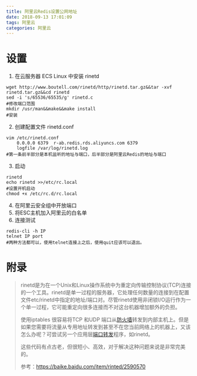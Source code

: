 ```yaml
---
title: 阿里云Redis设置公网地址
date: 2018-09-13 17:01:09
tags: 阿里云
categories: 阿里云
---
```


# 设置

1. 在云服务器 ECS Linux 中安装 rinetd

```shell
wget http://www.boutell.com/rinetd/http/rinetd.tar.gz&&tar -xvf rinetd.tar.gz&&cd rinetd
sed -i 's/65536/65535/g' rinetd.c
#修改端口范围
mkdir /usr/man&&make&&make install
#安装
```

2. 创建配置文件 rinetd.conf

```shell
vim /etc/rinetd.conf
	0.0.0.0 6379  r-ab.redis.rds.aliyuncs.com 6379
	logfile /var/log/rinetd.log
#第一条前半部分是本机监听的地址与端口，后半部分是阿里云Redis的地址与端口
```

3. 启动

```shell
rinetd
echo rinetd >>/etc/rc.local
#设置开机启动
chmod +x /etc/rc.d/rc.local
```

4. 在阿里云安全组中开放端口
5. 将ESC主机加入阿里云的白名单
6. 连接测试

```shell
redis-cli -h IP
telnet IP port
#两种方法都可以，使用telnet连接上之后，使用quit应该可以退出。
```

# 附录
> rinetd是为在一个Unix和Linux操作系统中为重定向传输控制协议(TCP)连接的一个工具。rinetd是单一过程的服务器，它处理任何数量的连接到在配置文件etc/rinetd中指定的地址/端口对。尽管rinetd使用非闭锁I/O运行作为一个单一过程，它可能重定向很多连接而不对这台机器增加额外的负担。
>
> 使用iptables 很容易将TCP 和UDP 端口从[防火墙](https://baike.baidu.com/item/%E9%98%B2%E7%81%AB%E5%A2%99)转发到内部主机上。但是如果您需要将流量从专用地址转发到甚至不在您当前网络上的机器上，又该怎么办呢？可尝试另一个应用层[端口转发](https://baike.baidu.com/item/%E7%AB%AF%E5%8F%A3%E8%BD%AC%E5%8F%91)程序，如rinetd。
>
> 这些代码有点古老，但很短小、高效，对于解决这种问题来说是非常完美的。
>
> 参考：https://baike.baidu.com/item/rinted/2590570

